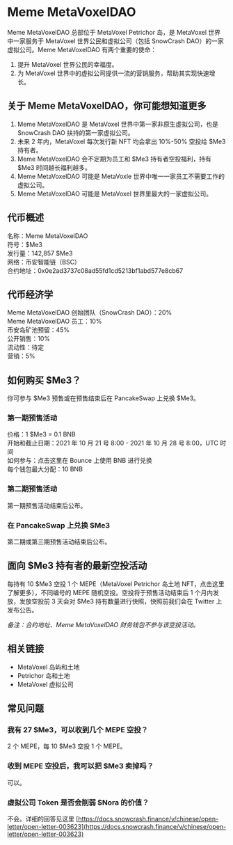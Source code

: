 # Meme MetaVoxelDAO

Meme MetaVoxelDAO 总部位于 MetaVoxel Petrichor 岛，是 MetaVoxel 世界中一家服务于 MetaVoxel 世界公民和虚拟公司（包括 SnowCrash DAO）的一家虚拟公司。Meme MetaVoxelDAO 有两个重要的使命：

1. 提升 MetaVoxel 世界公民的幸福度。
2. 为 MetaVoxel 世界中的虚拟公司提供一流的营销服务，帮助其实现快速增长。

## 关于 Meme MetaVoxelDAO，你可能想知道更多

1. Meme MetaVoxelDAO 是 MetaVoxel 世界中第一家非原生虚拟公司，也是 SnowCrash DAO 扶持的第一家虚拟公司。
2. 未来 2 年内，MetaVoxel 每次发行新 NFT 均会拿出 10%-50% 空投给 $Me3 持有者。
3. Meme MetaVoxelDAO 会不定期为员工和 $Me3 持有者空投福利，持有 $Me3 时间越长福利越多。
4. Meme MetaVoxelDAO 可能是 MetaVoxle 世界中唯一一家员工不需要工作的虚拟公司。
5. Meme MetaVoxelDAO 可能是 MetaVoxel 世界里最大的一家虚拟公司。

## 代币概述

名称：Meme MetaVoxelDAO  
符号：$Me3  
发行量：142,857 $Me3  
网络：币安智能链（BSC）  
合约地址：0x0e2ad3737c08ad55fd1cd5213bf1abd577e8cb67  

## 代币经济学

Meme MetaVoxelDAO 创始团队（SnowCrash DAO）：20%  
Meme MetaVoxelDAO 员工：10%  
币安岛矿池预留：45%  
公开销售：10%  
流动性：待定  
营销：5%  

## 如何购买 $Me3？

你可参与 $Me3 预售或在预售结束后在 PancakeSwap 上兑换 $Me3。

### 第一期预售活动

价格：1 $Me3 = 0.1 BNB  
开始和截止日期：2021 年 10 月 21 号 8:00 - 2021 年 10 月 28 号 8:00，UTC 时间  
如何参与：点击这里在 Bounce 上使用 BNB 进行兑换  
每个钱包最大分配：10 BNB  

### 第二期预售活动

第一期预售活动结束后公布。

### 在 PancakeSwap 上兑换 $Me3

第二期或第三期预售活动结束后公布。

## 面向 $Me3 持有者的最新空投活动

每持有 10 $Me3 空投 1 个 MEPE（MetaVoxel Petrichor 岛土地 NFT，点击这里了解更多），不同编号的 MEPE 随机空投。空投将于预售活动结束后 1 个月内发放，发放空投前 3 天会对 $Me3 持有数量进行快照，快照前我们会在 Twitter 上发布公告。

*备注：合约地址、Meme MetaVoxelDAO 财务钱包不参与该空投活动。*

## 相关链接

- MetaVoxel 岛屿和土地
- Petrichor 岛和土地
- MetaVoxel 虚拟公司

## 常见问题

### 我有 27 $Me3，可以收到几个 MEPE 空投？

2 个 MEPE，每 10 $Me3 空投 1 个 MEPE。

### 收到 MEPE 空投后，我可以把 $Me3 卖掉吗？

可以。

### 虚拟公司 Token 是否会削弱 $Nora 的价值？

不会。详细的回答见这里 [https://docs.snowcrash.finance/v/chinese/open-letter/open-letter-003623](https://docs.snowcrash.finance/v/chinese/open-letter/open-letter-003623)